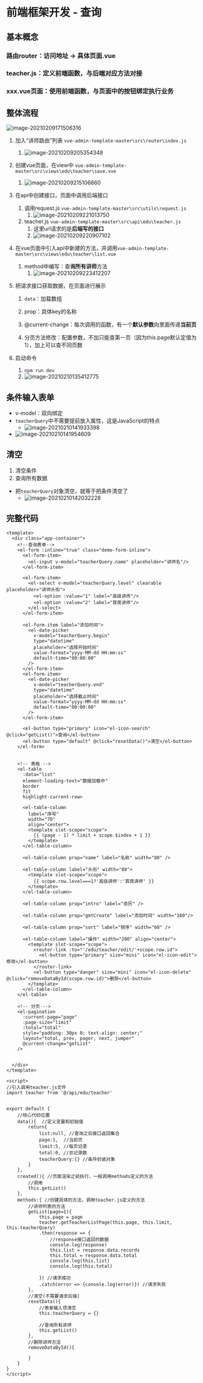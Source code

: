 # 前端框架开发 - 查询

## 基本概念

### 路由router：访问地址 -> 具体页面.vue

### teacher.js：定义前端函数，与后端对应方法对接

### xxx.vue页面：使用前端函数，与页面中的按钮绑定执行业务

## 整体流程

![image-20210209171506316](https://raw.githubusercontent.com/TWDH/General/pic/img/image-20210209171506316.png)

1. 加入“讲师路由”列表 `vue-admin-template-master\src\router\index.js`

   1. ![image-20210209205354348](https://raw.githubusercontent.com/TWDH/General/pic/img/image-20210209205354348.png)

2. 创建vue页面，在view中 `vue-admin-template-master\src\views\edu\teacher\save.vue`

   1. ![image-20210209215106860](https://raw.githubusercontent.com/TWDH/General/pic/img/image-20210209215106860.png)

3. 在api中创建接口，页面中调用后端接口 

   1. 调用request.js `vue-admin-template-master\src\utils\request.js`
      1. ![image-20210209221013750](https://raw.githubusercontent.com/TWDH/General/pic/img/image-20210209221013750.png)
   2. teacher.js `vue-admin-template-master\src\api\edu\teacher.js`
      1. 这里url请求的是**后端写的接口**
      2. ![image-20210209220907102](https://raw.githubusercontent.com/TWDH/General/pic/img/image-20210209220907102.png)

4. 在vue页面中引入api中新建的方法，并调用`vue-admin-template-master\src\views\edu\teacher\list.vue`

   1. method中编写：查**询所有讲师**方法
      1. ![image-20210209223412207](https://raw.githubusercontent.com/TWDH/General/pic/img/image-20210209223412207.png)

5. 把请求接口获取数据，在页面进行展示

   1. `data`：加载数组

   2. prop：具体key的名称

   3. @current-change：每次调用的函数，有一个**默认参数**向里面传递**当前页**

   4. 分页方法修改：配置参数，不加只能查第一页（因为this.page默认定值为1），加上可以查不同页数

6. 启动命令

   1. `npm run dev`
   2. ![image-20210210135412775](https://raw.githubusercontent.com/TWDH/General/pic/img/image-20210210135412775.png)



## 条件输入表单

* v-model：双向绑定
* `teacherQuery`中不需要提前放入属性，这是JavaScript的特点
  * ![image-20210210141933398](https://raw.githubusercontent.com/TWDH/General/pic/img/image-20210210141933398.png)
* ![image-20210210141954609](https://raw.githubusercontent.com/TWDH/General/pic/img/image-20210210141954609.png)

## 清空

1. 清空条件
2. 查询所有数据

* 把`teacherQuery`对象清空，就等于把条件清空了
  * ![image-20210210142032228](https://raw.githubusercontent.com/TWDH/General/pic/img/image-20210210142032228.png)

## 完整代码

```vue
<template>
  <div class="app-container">
    <!--查询表单-->
    <el-form :inline="true" class="demo-form-inline">
      <el-form-item>
        <el-input v-model="teacherQuery.name" placeholder="讲师名"/>
      </el-form-item>

      <el-form-item>
        <el-select v-model="teacherQuery.level" clearable placeholder="讲师头衔">
          <el-option :value="1" label="高级讲师"/>
          <el-option :value="2" label="首席讲师"/>
        </el-select>
      </el-form-item>

      <el-form-item label="添加时间">
        <el-date-picker
          v-model="teacherQuery.begin"
          type="datetime"
          placeholder="选择开始时间"
          value-format="yyyy-MM-dd HH:mm:ss"
          default-time="00:00:00"
        />
      </el-form-item>
      <el-form-item>
        <el-date-picker
          v-model="teacherQuery.end"
          type="datetime"
          placeholder="选择截止时间"
          value-format="yyyy-MM-dd HH:mm:ss"
          default-time="00:00:00"
        />
      </el-form-item>

      <el-button type="primary" icon="el-icon-search" @click="getList()">查询</el-button>
      <el-button type="default" @click="resetData()">清空</el-button>
    </el-form>


    <!-- 表格 -->
    <el-table
      :data="list"
      element-loading-text="数据加载中"
      border
      fit
      highlight-current-row>

      <el-table-column
        label="序号"
        width="70"
        align="center">
        <template slot-scope="scope">
          {{ (page - 1) * limit + scope.$index + 1 }}
        </template>
      </el-table-column>

      <el-table-column prop="name" label="名称" width="80" />

      <el-table-column label="头衔" width="80">
        <template slot-scope="scope">
          {{ scope.row.level===1?'高级讲师':'首席讲师' }}
        </template>
      </el-table-column>

      <el-table-column prop="intro" label="资历" />

      <el-table-column prop="gmtCreate" label="添加时间" width="160"/>

      <el-table-column prop="sort" label="排序" width="60" />

      <el-table-column label="操作" width="200" align="center">
        <template slot-scope="scope">
          <router-link :to="'/edu/teacher/edit/'+scope.row.id">
            <el-button type="primary" size="mini" icon="el-icon-edit">修改</el-button>
          </router-link>
          <el-button type="danger" size="mini" icon="el-icon-delete" @click="removeDataById(scope.row.id)">删除</el-button>
        </template>
      </el-table-column>
    </el-table>

    <!-- 分页 -->
    <el-pagination
      :current-page="page"
      :page-size="limit"
      :total="total"
      style="padding: 30px 0; text-align: center;"
      layout="total, prev, pager, next, jumper"
      @current-change="getList"  
    />


  </div>
</template>

<script>
//引入调用teacher.js文件
import teacher from '@/api/edu/teacher'


export default {
    //核心代码位置
    data(){  //定义变量和初始值
        return{
            list:null, //查询之后接口返回集合
            page:1,  //当前页
            limit:5, //每页记录
            total:0, //总记录数
            teacherQuery:{} //条件封装对象
        }
    },
    created(){ //页面渲染之前执行，一般调用methods定义的方法
        //调用
        this.getList()
    },
    methods:{ //创建具体的方法，调用teacher.js定义的方法
        //讲师列表的方法
        getList(page=1){
            this.page = page
            teacher.getTeacherListPage(this.page, this.limit, this.teacherQuery)
            .then(response => {
                //response接口返回的数据
                console.log(response)
                this.list = response.data.records
                this.total = response.data.total
                console.log(this.list)
                console.log(this.total)

            }) //请求成功
            .catch(error => {console.log(error)}) //请求失败
        },
        //清空(不需要请求后端)
        resetData(){ 
            //表单输入项清空
            this.teacherQuery = {}

            //查询所有讲师
            this.getList()
        },
        //删除讲师方法
        removeDataById(){

        }
    }
}
</script>
```

